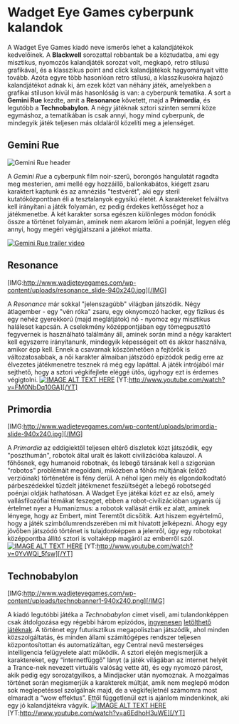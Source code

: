 # Wadget Eye Games cyberpunk kalandok

A Wadget Eye Games kiadó neve ismerős lehet a kalandjátékok kedvelőinek. A **Blackwell** sorozattal robbantak be a köztudatba, ami egy misztikus, nyomozós kalandjáték sorozat volt, megkapó, retro stílusú grafikával, és a klasszikus point and click kalandjátékok hagyományait vitte tovább. Azóta egyre több hasonlóan retro stílusú, a klasszikusokra hajazó kalandjátékot adnak ki, ám ezek közt van néhány játék, amelyekben a grafikai stíluson kívül más hasonlóság is van: a cyberpunk tematika. A sort a **Gemini Rue** kezdte, amit a **Resonance** követett, majd a **Primordia**, és legutóbb a **Technobabylon**. A négy játéknak sztori szinten semmi köze egymáshoz, a tematikában is csak annyi, hogy mind cyberpunk, de mindegyik játék teljesen más oldaláról közelíti meg a jelenséget.

## Gemini Rue

![Gemini Rue header][gemini-logo]

A *Gemini Rue* a cyberpunk film noir-szerű, borongós hangulatát ragadta meg mesterien, ami mellé egy hozzáillő, ballonkabátos, kiégett zsaru karaktert kaptunk és az amnéziás "testvérét", aki egy steril kutatóközpontban éli a tesztalanyok egysíkú életét. A karaktereket felváltva kell irányítani a játék folyamán, ez pedig érdekes kettősséget hoz a játékmenetbe. A két karakter sorsa egészen különleges módon fonódik össze a történet folyamán, aminek nem akarom lelőni a poénját, legyen elég annyi, hogy megéri végigjátszani a játékot miatta.

[![Gemini Rue trailer video](http://img.youtube.com/vi/foZp9ToBewA/0.jpg)](http://www.youtube.com/watch?v=foZp9ToBewA)


## Resonance

[IMG:http://www.wadjeteyegames.com/wp-content/uploads/resonance_slide-940x240.jpg][/IMG]

A *Resonance* már sokkal "jelenszagúbb" világban játszódik. Négy átlagember - egy "vén róka" zsaru, egy oknyomozó hacker, egy fizikus és egy nehéz gyerekkorú (majd meglátjátok) nő - nyomoz egy misztikus haláleset kapcsán. A cselekmény középpontjában egy tömegpusztító fegyvernek is használható találmány áll, aminek során mind a négy karaktert kell egyszerre irányítanunk, mindegyik képességeit ott és akkor használva, amikor épp kell. Ennek a csavarnak köszönhetően a fejtörők is változatosabbak, a női karakter álmaiban játszódó epizódok pedig erre az élvezetes játékmenetre tesznek rá még egy lapáttal. A játék intrójából már sejthető, hogy a sztori végkifejlete eléggé ütős, úgyhogy ezt is érdemes végigtolni.
[![IMAGE ALT TEXT HERE](http://img.youtube.com/vi/YOUTUBE_VIDEO_ID_HERE/0.jpg)](http://www.youtube.com/watch?v=YOUTUBE_VIDEO_ID_HERE)
[YT:http://www.youtube.com/watch?v=FM0NbDq10GA][/YT]

## Primordia

[IMG:http://www.wadjeteyegames.com/wp-content/uploads/primordia-slide-940x240.jpg][/IMG]

A *Primordia* az eddigiektől teljesen eltérő díszletek közt játszódik, egy "poszthumán", robotok által uralt és lakott civilizációba kalauzol. A főhősnek, egy humanoid robotnak, és lebegő társának kell a szigorúan "robotos" problémáit megoldani, miközben a főhős múltjának (előző verzióinak) történetére is fény derül. A néhol igen mély és elgondolkodtató párbeszédekkel tűzdelt játékmenet feszültségét a lebegő robotsegéd poénjai oldják hathatósan. A Wadget Eye játékai közt ez az első, amely vallásfilozófiai témákat feszeget, ebben a robot-civilizációban ugyanis új értelmet nyer a Humanizmus: a robotok vallását értik ez alatt, aminek lényege, hogy az Embert, mint Teremtőt dicsőítik. Azt hiszem egyértelmű, hogy a játék szimbólumrendszerében mi mit hivatott jelképezni. Ahogy egy jövőben játszódó történet is tulajdonképpen a jelenről, úgy egy robotokat középpontba állító sztori is voltaképp magáról az emberről szól.
[![IMAGE ALT TEXT HERE](http://img.youtube.com/vi/YOUTUBE_VIDEO_ID_HERE/0.jpg)](http://www.youtube.com/watch?v=YOUTUBE_VIDEO_ID_HERE)
[YT:http://www.youtube.com/watch?v=0YvWQi_5fsw][/YT]

## Technobabylon

[IMG:http://www.wadjeteyegames.com/wp-content/uploads/technobanner1-940x240.png][/IMG]

A kiadó legutóbbi játéka a *Technobabylon* címet viseli, ami tulandonképpen csak átdolgozása egy régebbi három epizódos, [ingyenesen](http://www.adventuregamestudio.co.uk/site/games/game/1368/) [letölthető](http://www.adventuregamestudio.co.uk/site/games/game/1387/) [játéknak](http://www.adventuregamestudio.co.uk/site/games/game/1418/). A történet egy futurisztikus megapoliszban játszódik, ahol minden közszolgáltatás, és minden állami számítógépes rendszer teljesen központosítottan és automatizáltan, egy Central nevű mesterséges intelligencia felügyelete alatt működik. A sztori elején megismerjük a karaktereket, egy “internetfüggő” lányt (a játék világában az internet helyét a Trance-nek nevezett virtuális valóság vette át), és egy nyomozó párost, akik pedig egy sorozatgyilkos, a Mindjacker után nyomoznak. A mozgalmas történet során megismerjük a karakterek múltját, amik nem meglepő módon sok meglepetéssel szolgálnak majd, de a végkifejletnél számomra most elmaradt a “wow effektus”. Ettől függetlenül ezt is ajánlom mindenkinek, aki egy jó kalandjátékra vágyik.
[![IMAGE ALT TEXT HERE](http://img.youtube.com/vi/YOUTUBE_VIDEO_ID_HERE/0.jpg)](http://www.youtube.com/watch?v=YOUTUBE_VIDEO_ID_HERE)
[YT:http://www.youtube.com/watch?v=a6EdhoH3uWE][/YT]


[gemini-logo]: http://www.wadjeteyegames.com/wp-content/uploads/geminirue_slide-940x240.jpg "Gemini Rue"
